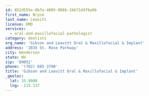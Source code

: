 ```yaml
---
id: 852d555e-8bfa-4005-906b-1bb71d476e6b
first_name: Bryce
last_name: Leavitt
license: DMD
services:
  - oral-and-maxillofacial-pathologist
category: dentists
org_name: 'Gibson and Leavitt Oral & Maxillofacial & Implant'
address: '2835 St. Rose Parkway'
city: Henderson
state: NV
zip: '89052'
phone: '(702) 685-3700'
title: 'Gibson and Leavitt Oral & Maxillofacial & Implant'
_geoloc:
  lat: 35.9908
  lng: -115.137
---
```

